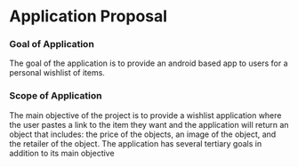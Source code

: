 # Application Proposal

### Goal of Application

The goal of the application is to provide an android based app to users for a personal wishlist of items.

### Scope of Application

The main objective of the project is to provide a wishlist application where the user pastes a link to the item they want and the application will return an object that includes: the price of the objects, an image of the object, and the retailer of the object. The application has several tertiary goals in addition to its main objective
